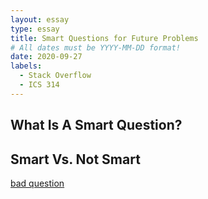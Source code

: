 ```yaml
---
layout: essay
type: essay
title: Smart Questions for Future Problems
# All dates must be YYYY-MM-DD format!
date: 2020-09-27
labels:
  - Stack Overflow
  - ICS 314
---
```


## What Is A Smart Question?


## Smart Vs. Not Smart


[bad question](https://stackoverflow.com/questions/63784353/php-counting-the-number-of-a-specific-word-in-an-array)
